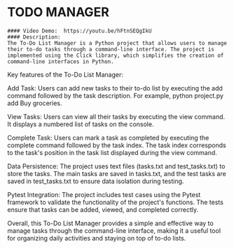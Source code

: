   # TODO MANAGER
    #### Video Demo:  https://youtu.be/hFtnSEQgIkU
    #### Description:
    The To-Do List Manager is a Python project that allows users to manage their to-do tasks through a command-line interface. The project is implemented using the Click library, which simplifies the creation of command-line interfaces in Python.

Key features of the To-Do List Manager:

Add Task: Users can add new tasks to their to-do list by executing the add command followed by the task description. For example, python project.py add Buy groceries.

View Tasks: Users can view all their tasks by executing the view command. It displays a numbered list of tasks on the console.

Complete Task: Users can mark a task as completed by executing the complete command followed by the task index. The task index corresponds to the task's position in the task list displayed during the view command.

Data Persistence: The project uses text files (tasks.txt and test_tasks.txt) to store the tasks. The main tasks are saved in tasks.txt, and the test tasks are saved in test_tasks.txt to ensure data isolation during testing.

Pytest Integration: The project includes test cases using the Pytest framework to validate the functionality of the project's functions. The tests ensure that tasks can be added, viewed, and completed correctly.

Overall, this To-Do List Manager provides a simple and effective way to manage tasks through the command-line interface, making it a useful tool for organizing daily activities and staying on top of to-do lists.